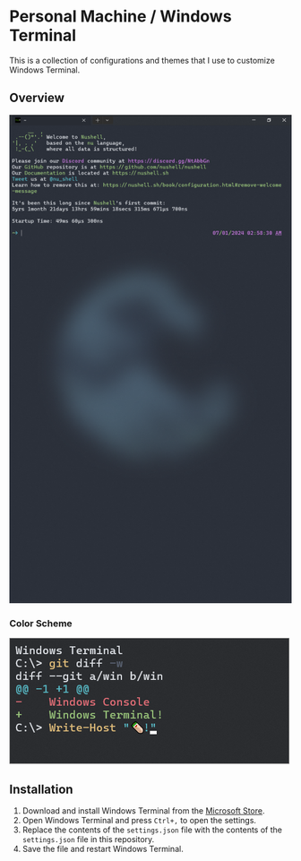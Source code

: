 # Personal Machine / Windows Terminal

This is a collection of configurations and themes that I use to customize Windows Terminal.

## Overview

![Overview](../../.github/assets/images/windows-terminal/overview.png)

### Color Scheme

![One Half Dark](../../.github/assets/images/windows-terminal/color-scheme.png)

## Installation

1. Download and install Windows Terminal from the [Microsoft Store](https://www.microsoft.com/en-us/p/windows-terminal/9n0dx20hk701).
2. Open Windows Terminal and press `Ctrl+,` to open the settings.
3. Replace the contents of the `settings.json` file with the contents of the `settings.json` file in this repository.
4. Save the file and restart Windows Terminal.